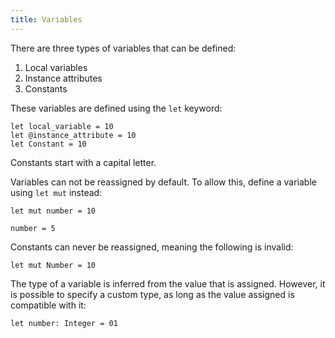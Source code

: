 ```yaml
---
title: Variables
---
```

<!-- vale off -->

There are three types of variables that can be defined:

1. Local variables
1. Instance attributes
1. Constants

These variables are defined using the `let` keyword:

```inko
let local_variable = 10
let @instance_attribute = 10
let Constant = 10
```

Constants start with a capital letter.

Variables can not be reassigned by default. To allow this, define a variable
using `let mut` instead:

```inko
let mut number = 10

number = 5
```

Constants can never be reassigned, meaning the following is invalid:

```inko
let mut Number = 10
```

The type of a variable is inferred from the value that is assigned. However, it
is possible to specify a custom type, as long as the value assigned is
compatible with it:

```inko
let number: Integer = 01
```
